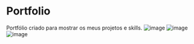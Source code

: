 # Portfolio
Portfólio criado para mostrar os meus projetos e skills.
![image](https://github.com/Wilgner-Farias/Portfolio/assets/107979510/70472656-c4a0-4665-ac0e-31b601cc4abf)
![image](https://github.com/Wilgner-Farias/Portfolio/assets/107979510/8ac849c4-4fd5-4e52-81bf-d6ab75874e5f)
![image](https://github.com/Wilgner-Farias/Portfolio/assets/107979510/2f4eca1f-68ae-499b-bf91-9707f0bbc3c0)

